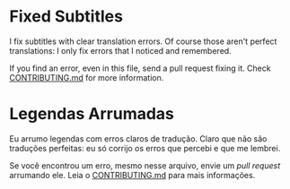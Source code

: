 # Fixed Subtitles

I fix subtitles with clear translation errors. Of course those aren't perfect translations: I only fix errors that I noticed and remembered.

If you find an error, even in this file, send a pull request fixing it. Check [CONTRIBUTING.md](https://github.com/qgustavor/fixed-subtitles/blob/master/CONTRIBUTING.md) for more information.

# Legendas Arrumadas

Eu arrumo legendas com erros claros de tradução. Claro que não são traduções perfeitas: eu só corrijo os erros que percebi e que me lembrei.

Se você encontrou um erro, mesmo nesse arquivo, envie um *pull request* arrumando ele. Leia o [CONTRIBUTING.md](https://github.com/qgustavor/fixed-subtitles/blob/master/CONTRIBUTING.md) para mais informações.